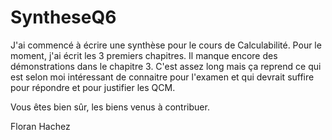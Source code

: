 SyntheseQ6
==========

J'ai commencé à écrire une synthèse pour le cours de Calculabilité.
Pour le moment, j'ai écrit les 3 premiers chapitres. 
Il manque encore des démonstrations dans le chapitre 3.
C'est assez long mais ça reprend ce qui est selon moi intéressant de connaitre
pour l'examen et qui devrait suffire pour répondre et pour justifier les QCM.

Vous êtes bien sûr, les biens venus à contribuer.

Floran Hachez
